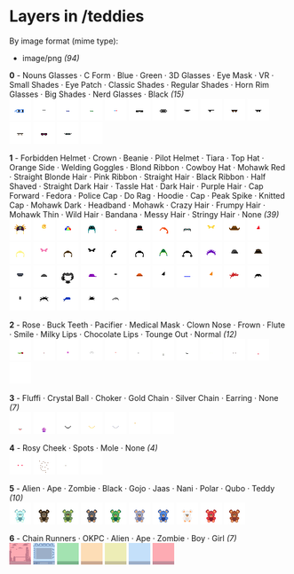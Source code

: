 # Layers in /teddies

By image format (mime type):
- image/png _(94)_


**0** -  Nouns Glasses · C Form · Blue · Green · 3D Glasses · Eye Mask · VR · Small Shades · Eye Patch · Classic Shades · Regular Shades · Horn Rim Glasses · Big Shades · Nerd Glasses · Black  _(15)_ <br>
![](0_0.png "0 - Nouns Glasses") 
![](0_1.png "1 - C Form") 
![](0_2.png "2 - Blue") 
![](0_3.png "3 - Green") 
![](0_4.png "4 - 3D Glasses") 
![](0_5.png "5 - Eye Mask") 
![](0_6.png "6 - VR") 
![](0_7.png "7 - Small Shades") 
![](0_8.png "8 - Eye Patch") 
![](0_9.png "9 - Classic Shades") 
![](0_10.png "10 - Regular Shades") 
![](0_11.png "11 - Horn Rim Glasses") 
![](0_12.png "12 - Big Shades") 
![](0_13.png "13 - Nerd Glasses") 
![](0_14.png "14 - Black") 


**1** -  Forbidden Helmet · Crown · Beanie · Pilot Helmet · Tiara · Top Hat · Orange Side · Welding Goggles · Blond Ribbon · Cowboy Hat · Mohawk Red · Straight Blonde Hair · Pink Ribbon · Straight Hair · Black Ribbon · Half Shaved · Straight Dark Hair · Tassle Hat · Dark Hair · Purple Hair · Cap Forward · Fedora · Police Cap · Do Rag · Hoodie · Cap · Peak Spike · Knitted Cap · Mohawk Dark · Headband · Mohawk · Crazy Hair · Frumpy Hair · Mohawk Thin · Wild Hair · Bandana · Messy Hair · Stringy Hair · None  _(39)_ <br>
![](1_0.png "0 - Forbidden Helmet") 
![](1_1.png "1 - Crown") 
![](1_2.png "2 - Beanie") 
![](1_3.png "3 - Pilot Helmet") 
![](1_4.png "4 - Tiara") 
![](1_5.png "5 - Top Hat") 
![](1_6.png "6 - Orange Side") 
![](1_7.png "7 - Welding Goggles") 
![](1_8.png "8 - Blond Ribbon") 
![](1_9.png "9 - Cowboy Hat") 
![](1_10.png "10 - Mohawk Red") 
![](1_11.png "11 - Straight Blonde Hair") 
![](1_12.png "12 - Pink Ribbon") 
![](1_13.png "13 - Straight Hair") 
![](1_14.png "14 - Black Ribbon") 
![](1_15.png "15 - Half Shaved") 
![](1_16.png "16 - Straight Dark Hair") 
![](1_17.png "17 - Tassle Hat") 
![](1_18.png "18 - Dark Hair") 
![](1_19.png "19 - Purple Hair") 
![](1_20.png "20 - Cap Forward") 
![](1_21.png "21 - Fedora") 
![](1_22.png "22 - Police Cap") 
![](1_23.png "23 - Do Rag") 
![](1_24.png "24 - Hoodie") 
![](1_25.png "25 - Cap") 
![](1_26.png "26 - Peak Spike") 
![](1_27.png "27 - Knitted Cap") 
![](1_28.png "28 - Mohawk Dark") 
![](1_29.png "29 - Headband") 
![](1_30.png "30 - Mohawk") 
![](1_31.png "31 - Crazy Hair") 
![](1_32.png "32 - Frumpy Hair") 
![](1_33.png "33 - Mohawk Thin") 
![](1_34.png "34 - Wild Hair") 
![](1_35.png "35 - Bandana") 
![](1_36.png "36 - Messy Hair") 
![](1_37.png "37 - Stringy Hair") 
![](1_38.png "38 - None") 


**2** -  Rose · Buck Teeth · Pacifier · Medical Mask · Clown Nose · Frown · Flute · Smile · Milky Lips · Chocolate Lips · Tounge Out · Normal  _(12)_ <br>
![](2_0.png "0 - Rose") 
![](2_1.png "1 - Buck Teeth") 
![](2_2.png "2 - Pacifier") 
![](2_3.png "3 - Medical Mask") 
![](2_4.png "4 - Clown Nose") 
![](2_5.png "5 - Frown") 
![](2_6.png "6 - Flute") 
![](2_7.png "7 - Smile") 
![](2_8.png "8 - Milky Lips") 
![](2_9.png "9 - Chocolate Lips") 
![](2_10.png "10 - Tounge Out") 
![](2_11.png "11 - Normal") 


**3** -  Fluffi · Crystal Ball · Choker · Gold Chain · Silver Chain · Earring · None  _(7)_ <br>
![](3_0.png "0 - Fluffi") 
![](3_1.png "1 - Crystal Ball") 
![](3_2.png "2 - Choker") 
![](3_3.png "3 - Gold Chain") 
![](3_4.png "4 - Silver Chain") 
![](3_5.png "5 - Earring") 
![](3_6.png "6 - None") 


**4** -  Rosy Cheek · Spots · Mole · None  _(4)_ <br>
![](4_0.png "0 - Rosy Cheek") 
![](4_1.png "1 - Spots") 
![](4_2.png "2 - Mole") 
![](4_3.png "3 - None") 


**5** -  Alien · Ape · Zombie · Black · Gojo · Jaas · Nani · Polar · Qubo · Teddy  _(10)_ <br>
![](5_0.png "0 - Alien") 
![](5_1.png "1 - Ape") 
![](5_2.png "2 - Zombie") 
![](5_3.png "3 - Black") 
![](5_4.png "4 - Gojo") 
![](5_5.png "5 - Jaas") 
![](5_6.png "6 - Nani") 
![](5_7.png "7 - Polar") 
![](5_8.png "8 - Qubo") 
![](5_9.png "9 - Teddy") 


**6** -  Chain Runners · OKPC · Alien · Ape · Zombie · Boy · Girl  _(7)_ <br>
![](6_0.png "0 - Chain Runners") 
![](6_1.png "1 - OKPC") 
![](6_2.png "2 - Alien") 
![](6_3.png "3 - Ape") 
![](6_4.png "4 - Zombie") 
![](6_5.png "5 - Boy") 
![](6_6.png "6 - Girl") 


